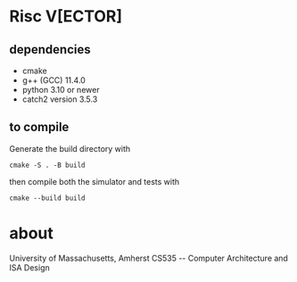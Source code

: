 # Risc V[ECTOR]

## dependencies
- cmake
- g++ (GCC) 11.4.0
- python 3.10 or newer
- catch2 version 3.5.3

## to compile
Generate the build directory with

`cmake -S . -B build`

then compile both the simulator and tests with

`cmake --build build`

# about

University of Massachusetts, Amherst
CS535 -- Computer Architecture and ISA Design

